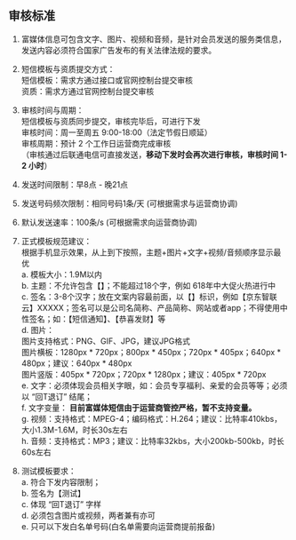 ## 审核标准  
1.	富媒体信息可包含文字、图片、视频和音频，是针对会员发送的服务类信息，发送内容必须符合国家广告发布的有关法律法规的要求。  

2.	短信模板与资质提交方式：  
短信模板：需求方通过接口或官网控制台提交审核  
资质：需求方通过官网控制台提交审核  

3.	审核时间与周期：  
短信模板与资质同步提交，审核完毕后，可进行下发  
审核时间：周一至周五 9:00-18:00（法定节假日顺延）  
审核周期：预计 2 个工作日运营商完成审核  
（审核通过后联通电信可直接发送，**移动下发时会再次进行审核，审核时间 1-2 小时**）  

4.	发送时间限制：早8点 - 晚21点  

5.	发送号码频次限制：相同号码1条/天 (可根据需求与运营商协调)  

6.	默认发送速率：100条/s (可根据需求向运营商协调)  

7.	正式模板规范建议：  
根据手机显示效果，从上到下按照，主题+图片+文字+视频/音频顺序显示最优  
a. 模板大小：1.9M以内<br>
b. 主题：不允许包含【】；不能超过18个字，例如 618年中大促火热进行中<br>
c. 签名：3-8个汉字；放在文案内容最前面，以【】标识，例如【京东智联云】XXXXX；签名可以是公司名简称、产品简称、网站或者app；不得使用中性签名；如：【短信通知】、【恭喜发财】等<br>
d. 图片：<br>
图片支持格式：PNG、GIF、JPG，建议JPG格式<br>
图片横板：1280px * 720px；800px * 450px；720px * 405px；640px * 480px；建议：640px * 480px<br>
图片竖版：405px * 720px；720px * 1280px；建议：405px * 720px<br>
e. 文字：必须体现会员相关字眼，如：会员专享福利、亲爱的会员等等；必须以 “回T退订” 结尾；<br>
f. 文字变量： **目前富媒体短信由于运营商管控严格，暂不支持变量。**<br>
g. 视频：支持格式：MPEG-4；编码格式：H.264；建议：比特率410kbs，大小1.3M-1.6M，时长30s左右<br>
h. 音频：支持格式：MP3；建议：比特率32kbs，大小200kb-500kb，时长60s左右<br>

8.	测试模板要求：  
a. 符合下发内容限制；  
b. 签名为【测试】  
c. 体现 “回T退订” 字样  
d. 必须包含图片或视频，两者兼有亦可  
e. 只可以下发白名单号码(白名单需要向运营商提前报备)  
